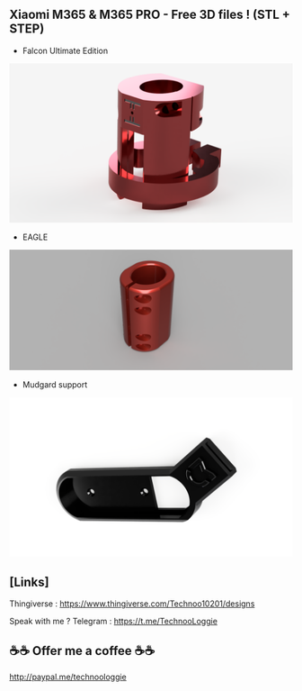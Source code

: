 ## Xiaomi M365 & M365 PRO - Free 3D files ! (STL + STEP)


- Falcon Ultimate Edition

![Falcon Ultimate Edition](images/falcon/00.png)

- EAGLE

![Eagle](images/Eagle/00.png)

- Mudgard support

![Mudgard support](images/mudgardsupport/00.png)

## [Links]

Thingiverse : https://www.thingiverse.com/Technoo10201/designs

Speak with me ? Telegram : https://t.me/TechnooLoggie


## ☕☕ Offer me a coffee ☕☕

http://paypal.me/technoologgie



